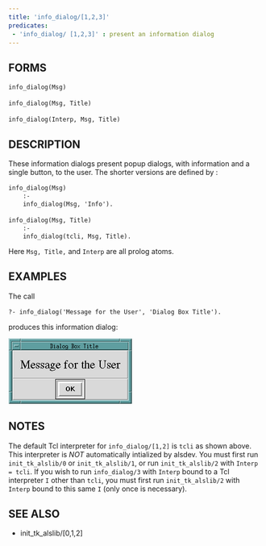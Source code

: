 ```yaml
---
title: 'info_dialog/[1,2,3]'
predicates:
 - 'info_dialog/ [1,2,3]' : present an information dialog
---
```


## FORMS
```
info_dialog(Msg)

info_dialog(Msg, Title)

info_dialog(Interp, Msg, Title)
```
## DESCRIPTION

These information dialogs present popup dialogs, with information and a single button, to the user. The shorter versions are defined by :
```
info_dialog(Msg) 
    :-
    info_dialog(Msg, 'Info').

info_dialog(Msg, Title) 
    :-
    info_dialog(tcli, Msg, Title).
```

Here `Msg, Title,` and `Interp` are all prolog atoms.

## EXAMPLES

The call  
```
?- info_dialog('Message for the User', 'Dialog Box Title').
```
produces this information dialog:

![](images/info_dialog_box.gif)

## NOTES

The default Tcl interpreter for `info_dialog/[1,2]` is `tcli` as shown above.  This interpreter is *_NOT_* automatically intialized by alsdev.  You must first run `init_tk_alslib/0` or `init_tk_alslib/1`, or run `init_tk_alslib/2` with `Interp = tcli`.  If you wish to run `info_dialog/3` with `Interp` bound to a Tcl interpreter `I` other than `tcli`, you must first run `init_tk_alslib/2` with `Interp` bound to this same `I` (only once is necessary).

## SEE ALSO

- init_tk_alslib/[0,1,2]
